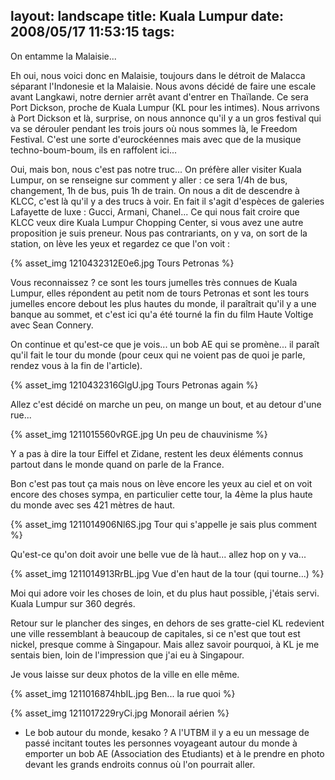 layout: landscape
title: Kuala Lumpur
date: 2008/05/17 11:53:15
tags:
---

On entamme la Malaisie...

Eh oui, nous voici donc en Malaisie, toujours dans le détroit de Malacca séparant l'Indonesie et la Malaisie. Nous avons décidé de faire une escale avant Langkawi, notre dernier arrêt avant d'entrer en Thaïlande. Ce sera Port Dickson, proche de Kuala Lumpur (KL pour les intimes). Nous arrivons à Port Dickson et là, surprise, on nous annonce qu'il y a un gros festival qui va se dérouler pendant les trois jours où nous sommes là, le Freedom Festival. C'est une sorte d'eurockéennes mais avec que de la musique techno-boum-boum, ils en raffolent ici...

Oui, mais bon, nous c'est pas notre truc... On préfère aller visiter Kuala Lumpur, on se renseigne sur comment y aller : ce sera 1/4h de bus, changement, 1h de bus, puis 1h de train. On nous a dit de descendre à KLCC, c'est là qu'il y a des trucs à voir. En fait il s'agit d'espèces de galeries Lafayette de luxe : Gucci, Armani, Chanel... Ce qui nous fait croire que KLCC veux dire Kuala Lumpur Chopping Center, si vous avez une autre proposition je suis preneur. Nous pas contrariants, on y va, on sort de la station, on lève les yeux et regardez ce que l'on voit :

{% asset_img 1210432312E0e6.jpg Tours Petronas %}

Vous reconnaissez ? ce sont les tours jumelles très connues de Kuala Lumpur, elles répondent au petit nom de tours Petronas et sont les tours jumelles encore debout les plus hautes du monde, il paraîtrait qu'il y a une banque au sommet, et c'est ici qu'a été tourné la fin du film Haute Voltige avec Sean Connery.

On continue et qu'est-ce que je vois... un bob AE qui se promène... il paraît qu'il fait le tour du monde (pour ceux qui ne voient pas de quoi je parle, rendez vous à la fin de l'article).

{% asset_img 1210432316GlgU.jpg Tours Petronas again %}

Allez c'est décidé on marche un peu, on mange un bout, et au detour d'une rue...

{% asset_img 1211015560vRGE.jpg Un peu de chauvinisme %}

Y a pas à dire la tour Eiffel et Zidane, restent les deux éléments connus partout dans le monde quand on parle de la France.

Bon c'est pas tout ça mais nous on lève encore les yeux au ciel et on voit encore des choses sympa, en particulier cette tour, la 4ème la plus haute du monde avec ses 421 mètres de haut.

{% asset_img 1211014906Nl6S.jpg Tour qui s'appelle je sais plus comment %}

Qu'est-ce qu'on doit avoir une belle vue de là haut... allez hop on y va...

{% asset_img 1211014913RrBL.jpg Vue d'en haut de la tour (qui tourne...) %}

Moi qui adore voir les choses de loin, et du plus haut possible, j'étais servi. Kuala Lumpur sur 360 degrés.

Retour sur le plancher des singes, en dehors de ses gratte-ciel KL redevient une ville ressemblant à beaucoup de capitales, si ce n'est que tout est nickel, presque comme à Singapour. Mais allez savoir pourquoi, à KL je me sentais bien, loin de l'impression que j'ai eu à Singapour.

Je vous laisse sur deux photos de la ville en elle même.

{% asset_img 1211016874hbIL.jpg Ben... la rue quoi %}

{% asset_img 1211017229ryCi.jpg Monorail aérien %}

 * Le bob autour du monde, kesako ? A l'UTBM il y a eu un message de passé incitant toutes les personnes voyageant autour du monde à emporter un bob AE (Association des Etudiants) et à le prendre en photo devant les grands endroits connus où l'on pourrait aller.
